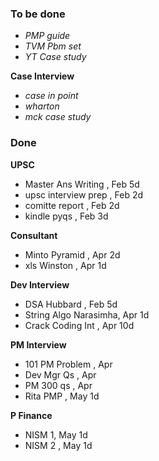 
### To be done
* _PMP guide_
* _TVM Pbm set_
* _YT Case study_

**Case Interview**
* _case in point_
* _wharton_
* _mck case study_

### Done
**UPSC**
* Master Ans Writing , Feb 5d
* upsc interview prep , Feb 2d 
* comitte report , Feb 2d 
* kindle pyqs , Feb 3d 

**Consultant**
* Minto Pyramid , Apr 2d 
* xls Winston , Apr 1d 

**Dev Interview**
* DSA Hubbard , Feb 5d
* String Algo Narasimha, Apr 1d
* Crack Coding Int , Apr 10d

**PM Interview**
* 101 PM Problem , Apr
* Dev Mgr Qs , Apr
* PM 300 qs , Apr
* Rita PMP , May 1d

**P Finance**
* NISM 1, May 1d
* NISM 2 , May 1d

